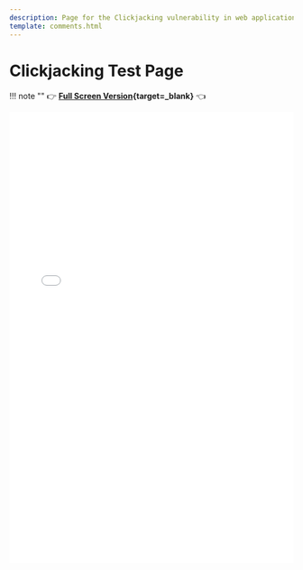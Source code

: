 ```yaml
---
description: Page for the Clickjacking vulnerability in web applications testing tool.
template: comments.html
---
```


# Clickjacking Test Page

!!! note ""
:point_right: **[Full Screen Version](/assets/pages/clickjacking/index.html){target=\_blank}** :point_left:

<div style="overflow: hidden;">
    <iframe title="ClickJacking Test Page" src="/assets/pages/clickjacking/" scrolling="no" style="border: 0px; height: 800px; margin-top: -0px; width:100%"></iframe>
</div>
